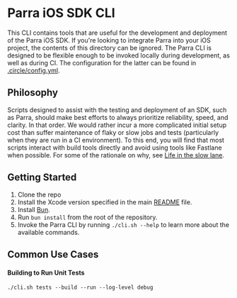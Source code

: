 # Parra iOS SDK CLI

This CLI contains tools that are useful for the development and deployment of the Parra iOS SDK. If you're looking to integrate Parra into your iOS project, the contents of this directory can be ignored. The Parra CLI is designed to be flexible enough to be invoked locally during development, as well as during CI. The configuration for the latter can be found in [.circle/config.yml](https://github.com/Parra-Inc/parra-mobile-sdks/blob/main/.circleci/config.yml).

## Philosophy

Scripts designed to assist with the testing and deployment of an SDK, such as Parra, should make best efforts to always prioritize reliability, speed, and clarity. In that order. We would rather incur a more complicated initial setup cost than suffer maintenance of flaky or slow jobs and tests (particularly when they are run in a CI environment). To this end, you will find that most scripts interact with build tools directly and avoid using tools like Fastlane when possible. For some of the rationale on why, see [Life in the slow lane](https://silverhammermba.github.io/blog/2019/03/12/slowlane).

## Getting Started

1. Clone the repo
2. Install the Xcode version specified in the main [README](../README.md) file.
3. Install [Bun](https://bun.sh/).
4. Run `bun install` from the root of the repository.
5. Invoke the Parra CLI by running `./cli.sh --help` to learn more about the available commands.

## Common Use Cases

#### Building to Run Unit Tests

```{sh}
./cli.sh tests --build --run --log-level debug
```

